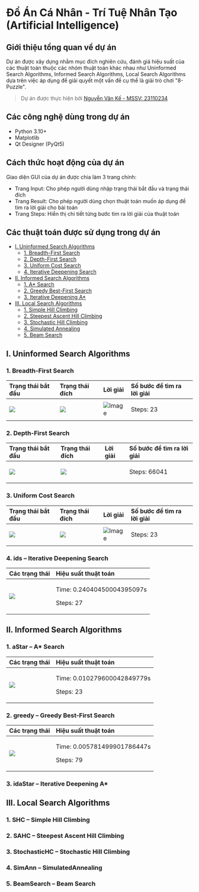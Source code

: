 # Đồ Án Cá Nhân - Trí Tuệ Nhân Tạo (Artificial Intelligence)

## Giới thiệu tổng quan về dự án
Dự án được xây dựng nhằm mục đích nghiên cứu, đánh giá hiệu suất của các thuật toán thuộc các nhóm thuật toán khác nhau như Uninformed Search Algorithms, Informed Search Algorithms, Local Search Algorithms
dựa trên việc áp dụng để giải quyết một vấn đề cụ thể là giải trò chơi "8-Puzzle".
> Dự án được thực hiện bởi [Nguyễn Văn Kế - MSSV: 23110234](https://github.com/nvk3005)

## Các công nghệ dùng trong dự án
- Python 3.10+
- Matplotlib
- Qt Designer (PyQt5)

## Cách thức hoạt động của dự án
Giao diện GUI của dự án được chia làm 3 trang chính:
- Trang Input: Cho phép người dùng nhập trạng thái bắt đầu và trạng thái đích
- Trang Result: Cho phép người dùng chọn thuật toán muốn áp dụng để tìm ra lời giải cho bài toán
- Trang Steps: Hiển thị chi tiết từng bước tìm ra lời giải của thuật toán

## Các thuật toán được sử dụng trong dự án

- [I. Uninformed Search Algorithms](#i-uninformed-search-algorithms)
  - [1. Breadth-First Search](#1-breadth-first-search)
  - [2. Depth-First Search](#2-depth-first-search)
  - [3. Uniform Cost Search](#3-uniform-cost-search)
  - [4. Iterative Deepening Search](#4-iterative-deepening-search)
- [II. Informed Search Algorithms](#ii-informed-search-algorithms)
  - [1. A* Search](#1-a-search)
  - [2. Greedy Best-First Search](#2-greedy-best-first-search)
  - [3. Iterative Deepening A*](#3-iterative-deepening-a)
- [III. Local Search Algorithms](#iii-local-search-algorithms)
  - [1. Simple Hill Climbing](#1-simple-hill-climbing)
  - [2. Steepest Ascent Hill Climbing](#2-steepest-ascent-hill-climbing)
  - [3. Stochastic Hill Climbing](#3-stochastic-hill-climbing)
  - [4. Simulated Annealing](#4-simulated-annealing)
  - [5. Beam Search](#5-beam-search)

## I. Uninformed Search Algorithms
### 1. Breadth-First Search
|Trạng thái bắt đầu|Trạng thái đích|Lời giải|Số bước để tìm ra lời giải|
| :--- | :--- | :---| :---|
|![](https://github.com/user-attachments/assets/0b25e011-e762-43a8-bedf-9fbecfc7cd7d)|![](https://github.com/user-attachments/assets/05d09562-c4e5-4335-82db-cc6a50bf9c7e)|![Image](https://github.com/user-attachments/assets/0183fb1d-71cc-4646-b4dc-06685e9a9a62)|<p>Steps: 23</p>|
### 2. Depth-First Search
|Trạng thái bắt đầu|Trạng thái đích|Lời giải|Số bước để tìm ra lời giải|
| :--- | :--- | :---| :---|
|![](https://github.com/user-attachments/assets/0b25e011-e762-43a8-bedf-9fbecfc7cd7d)|![](https://github.com/user-attachments/assets/05d09562-c4e5-4335-82db-cc6a50bf9c7e)||<p>Steps: 66041</p>|
### 3. Uniform Cost Search
|Trạng thái bắt đầu|Trạng thái đích|Lời giải|Số bước để tìm ra lời giải|
| :--- | :--- | :---| :---|
|![](https://github.com/user-attachments/assets/0b25e011-e762-43a8-bedf-9fbecfc7cd7d)|![](https://github.com/user-attachments/assets/05d09562-c4e5-4335-82db-cc6a50bf9c7e)| ![Image](https://github.com/user-attachments/assets/d12d7a32-6188-437f-98a7-a17ce4d53a18)|<p>Steps: 23</p>|
### 4. ids – Iterative Deepening Search
|Các trạng thái|Hiệu suất thuật toán|
| :--- | :--- |
| ![](https://github.com/user-attachments/assets/b788ce8e-82a2-43ce-a537-f029e27a5c95)|<p>Time: 0.24040450004395097s</p><p>Steps: 27</p>|

## II. Informed Search Algorithms
### 1. aStar – A* Search
|Các trạng thái|Hiệu suất thuật toán|
| :--- | :--- |
| ![](https://github.com/user-attachments/assets/03236232-9ebb-49a4-8b00-a4885c027a4a)|<p>Time: 0.010279600042849779s</p><p>Steps: 23</p>|
### 2. greedy – Greedy Best-First Search
|Các trạng thái|Hiệu suất thuật toán|
| :--- | :--- |
| ![](https://github.com/user-attachments/assets/16e8b254-43bf-45d4-972b-c76981cf251b)|<p>Time: 0.005781499901786447s</p><p>Steps: 79</p>
### 3. idaStar – Iterative Deepening A*

## III. Local Search Algorithms
### 1. SHC – Simple Hill Climbing
### 2. SAHC – Steepest Ascent Hill Climbing
### 3. StochasticHC – Stochastic Hill Climbing
### 4. SimAnn – SimulatedAnnealing
### 5. BeamSearch – Beam Search

